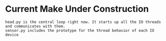 # Current Make Under Construction


    head.py is the central loop right now. It starts up all the IO threads and communicates with them.  
    sensor.py includes the prototype for the thread behavior of each IO device
  
